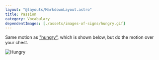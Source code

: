 ```yaml
---
layout: "@layouts/MarkdownLayout.astro"
title: Passion
category: Vocabulary
dependentImages: [./assets/images-of-signs/hungry.gif]
---
```


Same motion as ["hungry"](../hungry),
which is shown below,
but do the motion over your chest.

![Hungry](@signs/hungry.gif)
